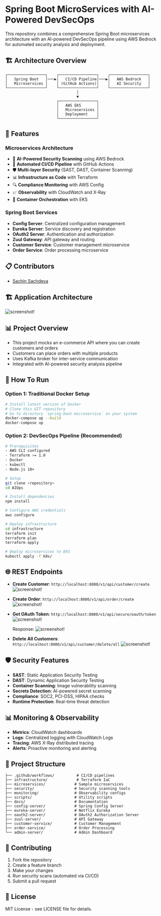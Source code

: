 # Spring Boot MicroServices with AI-Powered DevSecOps

This repository combines a comprehensive Spring Boot microservices architecture with an AI-powered DevSecOps pipeline using AWS Bedrock for automated security analysis and deployment.

## 🏗️ Architecture Overview

```
┌─────────────────┐    ┌─────────────────┐    ┌─────────────────┐
│   Spring Boot   │───▶│   CI/CD Pipeline│───▶│   AWS Bedrock   │
│   Microservices │    │ (GitHub Actions)│    │   AI Security   │
└─────────────────┘    └─────────────────┘    └─────────────────┘
                                │
                                ▼
                       ┌─────────────────┐
                       │   AWS EKS       │
                       │   Microservices │
                       │   Deployment    │
                       └─────────────────┘
```

## 🚀 Features

### Microservices Architecture
- 🤖 **AI-Powered Security Scanning** using AWS Bedrock
- 🚀 **Automated CI/CD Pipeline** with GitHub Actions
- 🛡️ **Multi-layer Security** (SAST, DAST, Container Scanning)
- 📊 **Infrastructure as Code** with Terraform
- 🔍 **Compliance Monitoring** with AWS Config
- 📈 **Observability** with CloudWatch and X-Ray
- 🐳 **Container Orchestration** with EKS

### Spring Boot Services
- **Config Server**: Centralized configuration management
- **Eureka Server**: Service discovery and registration
- **OAuth2 Server**: Authentication and authorization
- **Zuul Gateway**: API gateway and routing
- **Customer Service**: Customer management microservice
- **Order Service**: Order processing microservice

## 📋 Contributors

* [Sachin Sachdeva](https://www.linkedin.com/in/sachin-sachdeva-70896120/)

## 🏗️ Application Architecture

![screenshot!](images/image.png)

## 📊 Project Overview

* This project mocks an e-commerce API where you can create customers and orders
* Customers can place orders with multiple products
* Uses Kafka broker for inter-service communication
* Integrated with AI-powered security analysis pipeline

## 🚀 How To Run

### Option 1: Traditional Docker Setup
```bash
# Install latest version of Docker
# Clone this GIT repository
# Go to directory `spring-boot-microservice` on your system
docker-compose up --build
docker-compose up
```

### Option 2: DevSecOps Pipeline (Recommended)
```bash
# Prerequisites
- AWS CLI configured
- Terraform >= 1.0
- Docker
- kubectl
- Node.js 18+

# Setup
git clone <repository>
cd AIOps

# Install dependencies
npm install

# Configure AWS credentials
aws configure

# Deploy infrastructure
cd infrastructure
terraform init
terraform plan
terraform apply

# Deploy microservices to EKS
kubectl apply -f k8s/
```

## 🌐 REST Endpoints

* **Create Customer**: `http://localhost:8080/v1/api/customer/create`
  ![screenshot!](images/create.png)

* **Create Order**: `http://localhost:8080/v1/api/order/create`
  ![screenshot!](images/order.png)

* **Get OAuth Token**: `http://localhost:8080/v1/api/secure/oauth/token`
  ![screenshot!](images/get_token.png)
  
  Response:
  ![screenshot!](images/token_response.png)

* **Delete All Customers**: `http://localhost:8080/v1/api/customer/delete/all`
  ![screenshot!](images/del_customer.png)

## 🛡️ Security Features

- **SAST**: Static Application Security Testing
- **DAST**: Dynamic Application Security Testing
- **Container Scanning**: Image vulnerability scanning
- **Secrets Detection**: AI-powered secret scanning
- **Compliance**: SOC2, PCI-DSS, HIPAA checks
- **Runtime Protection**: Real-time threat detection

## 📊 Monitoring & Observability

- **Metrics**: CloudWatch dashboards
- **Logs**: Centralized logging with CloudWatch Logs
- **Tracing**: AWS X-Ray distributed tracing
- **Alerts**: Proactive monitoring and alerting

## 📁 Project Structure

```
├── .github/workflows/          # CI/CD pipelines
├── infrastructure/             # Terraform IaC
├── microservices/             # Sample microservices
├── security/                  # Security scanning tools
├── monitoring/                # Observability configs
├── scripts/                   # Utility scripts
├── docs/                      # Documentation
├── config-server/             # Spring Config Server
├── eureka-server/             # Netflix Eureka
├── oauth2-server/             # OAuth2 Authorization Server
├── zuul-server/               # API Gateway
├── customer-service/          # Customer Management
├── order-service/             # Order Processing
└── admin-server/              # Admin Dashboard
```

## 🤝 Contributing

1. Fork the repository
2. Create a feature branch
3. Make your changes
4. Run security scans (automated via CI/CD)
5. Submit a pull request

## 📄 License

MIT License - see LICENSE file for details.
